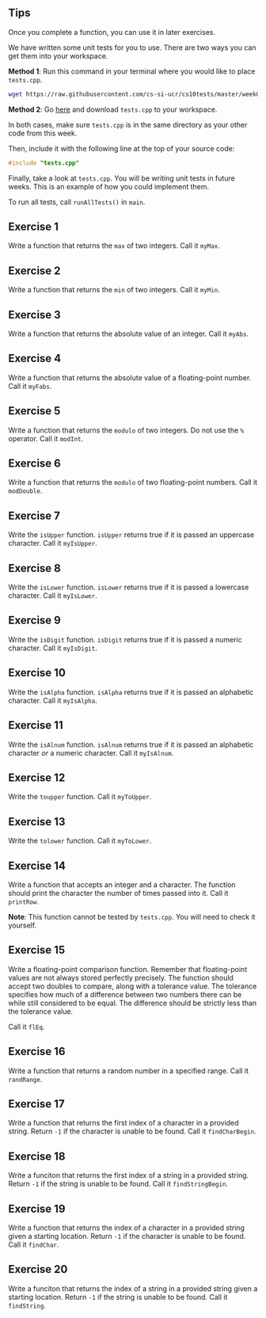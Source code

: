 Tips
---

Once you complete a function, you can use it in later exercises.

We have written some unit tests for you to use.
There are two ways you can get them into your workspace.

**Method 1**:
Run this command in your terminal where you would like to place ``tests.cpp``.

```sh
wget https://raw.githubusercontent.com/cs-si-ucr/cs10tests/master/week07/tests.cpp
```

**Method 2**:
Go <a href="https://github.com/cs-si-ucr/cs10tests/tree/master/week07" target="_blank">here</a> and download ``tests.cpp`` to your workspace.

In both cases, make sure ``tests.cpp`` is in the same directory as your other code from this week.

Then, include it with the following line at the top of your source code:

```c++
#include "tests.cpp"
```

Finally, take a look at ``tests.cpp``.
You will be writing unit tests in future weeks.
This is an example of how you could implement them.

To run all tests, call ``runAllTests()`` in ``main``.


Exercise 1
---

Write a function that returns the ``max`` of two integers.
Call it ``myMax``.


Exercise 2
---

Write a function that returns the ``min`` of two integers.
Call it ``myMin``.


Exercise 3
---

Write a function that returns the absolute value of an integer.
Call it ``myAbs``.


Exercise 4
---

Write a function that returns the absolute value of a floating-point number.
Call it ``myFabs``.


Exercise 5
---

Write a function that returns the ``modulo`` of two integers.
Do not use the ``%`` operator.
Call it ``modInt``.


Exercise 6
---

Write a function that returns the ``modulo`` of two floating-point numbers.
Call it ``modDouble``.


Exercise 7
---

Write the ``isUpper`` function.
``isUpper`` returns true if it is passed an uppercase character.
Call it ``myIsUpper``.


Exercise 8
---

Write the ``isLower`` function.
``isLower`` returns true if it is passed a lowercase character.
Call it ``myIsLower``.


Exercise 9
---

Write the ``isDigit`` function.
``isDigit`` returns true if it is passed a numeric character.
Call it ``myIsDigit``.


Exercise 10
---

Write the ``isAlpha`` function.
``isAlpha`` returns true if it is passed an alphabetic character.
Call it ``myIsAlpha``.


Exercise 11
---

Write the ``isAlnum`` function.
``isAlnum`` returns true if it is passed an alphabetic character *or* a numeric character.
Call it ``myIsAlnum``.


Exercise 12
---

Write the ``toupper`` function.
Call it ``myToUpper``.


Exercise 13
---

Write the ``tolower`` function.
Call it ``myToLower``.


Exercise 14
---

Write a function that accepts an integer and a character.
The function should print the character the number of times passed into it.
Call it ``printRow``.

**Note**: This function cannot be tested by ``tests.cpp``.
You will need to check it yourself.


Exercise 15
---

Write a floating-point comparison function.
Remember that floating-point values are not always stored perfectly precisely.
The function should accept two doubles to compare, along with a tolerance value.
The tolerance specifies how much of a difference between two numbers there can be while still considered to be equal.
The difference should be strictly less than the tolerance value.

Call it ``flEq``.


Exercise 16
---

Write a function that returns a random number in a specified range.
Call it ``randRange``.


Exercise 17
---

Write a function that returns the first index of a character in a provided string.
Return ``-1`` if the character is unable to be found.
Call it ``findCharBegin``.


Exercise 18
---

Write a funciton that returns the first index of a string in a provided string.
Return ``-1`` if the string is unable to be found.
Call it ``findStringBegin``.


Exercise 19
---

Write a function that returns the index of a character in a provided string given a starting location.
Return ``-1`` if the character is unable to be found.
Call it ``findChar``.


Exercise 20
---

Write a funciton that returns the index of a string in a provided string given a starting location.
Return ``-1`` if the string is unable to be found.
Call it ``findString``.


